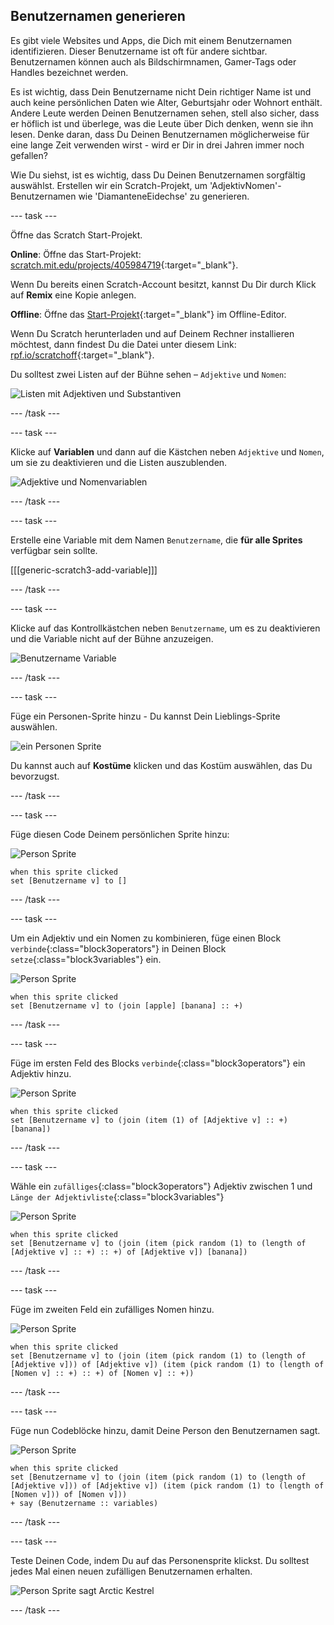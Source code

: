 ## Benutzernamen generieren

Es gibt viele Websites und Apps, die Dich mit einem Benutzernamen identifizieren. Dieser Benutzername ist oft für andere sichtbar. Benutzernamen können auch als Bildschirmnamen, Gamer-Tags oder Handles bezeichnet werden.

Es ist wichtig, dass Dein Benutzername nicht Dein richtiger Name ist und auch keine persönlichen Daten wie Alter, Geburtsjahr oder Wohnort enthält. Andere Leute werden Deinen Benutzernamen sehen, stell also sicher, dass er höflich ist und überlege, was die Leute über Dich denken, wenn sie ihn lesen. Denke daran, dass Du Deinen Benutzernamen möglicherweise für eine lange Zeit verwenden wirst - wird er Dir in drei Jahren immer noch gefallen?

Wie Du siehst, ist es wichtig, dass Du Deinen Benutzernamen sorgfältig auswählst. Erstellen wir ein Scratch-Projekt, um 'AdjektivNomen'-Benutzernamen wie 'DiamanteneEidechse' zu generieren.

--- task ---

Öffne das Scratch Start-Projekt.

**Online**: Öffne das Start-Projekt: [scratch.mit.edu/projects/405984719](https://scratch.mit.edu/projects/405984719){:target="_blank"}.

Wenn Du bereits einen Scratch-Account besitzt, kannst Du Dir durch Klick auf **Remix** eine Kopie anlegen.

**Offline**: Öffne das [Start-Projekt](http://rpf.io/p/de-DE/username-generator-go){:target="_blank"} im Offline-Editor.

Wenn Du Scratch herunterladen und auf Deinem Rechner installieren möchtest, dann findest Du die Datei unter diesem Link: [rpf.io/scratchoff](http://rpf.io/scratchoff){:target="_blank"}.

Du solltest zwei Listen auf der Bühne sehen – `Adjektive` und `Nomen`:

![Listen mit Adjektiven und Substantiven](images/usernames-lists.png)

--- /task ---

--- task ---

Klicke auf **Variablen** und dann auf die Kästchen neben `Adjektive` und `Nomen`, um sie zu deaktivieren und die Listen auszublenden.

![Adjektive und Nomenvariablen](images/usernames-hide.png)

--- /task ---

--- task ---

Erstelle eine Variable mit dem Namen `Benutzername`, die **für alle Sprites** verfügbar sein sollte.

[[[generic-scratch3-add-variable]]]

--- /task ---

--- task ---

Klicke auf das Kontrollkästchen neben `Benutzername`, um es zu deaktivieren und die Variable nicht auf der Bühne anzuzeigen.

![Benutzername Variable](images/usernames-hide-variable.png)

--- /task ---

--- task ---

Füge ein Personen-Sprite hinzu - Du kannst Dein Lieblings-Sprite auswählen.

![ein Personen Sprite](images/usernames-person.png)

Du kannst auch auf **Kostüme** klicken und das Kostüm auswählen, das Du bevorzugst.

--- /task ---

--- task ---

Füge diesen Code Deinem persönlichen Sprite hinzu:

![Person Sprite](images/person-sprite.png)

```blocks3
when this sprite clicked
set [Benutzername v] to []
```

--- /task ---

--- task ---

Um ein Adjektiv und ein Nomen zu kombinieren, füge einen Block `verbinde`{:class="block3operators"} in Deinen Block `setze`{:class="block3variables"} ein.

![Person Sprite](images/person-sprite.png)

```blocks3
when this sprite clicked
set [Benutzername v] to (join [apple] [banana] :: +)
```

--- /task ---

--- task ---

Füge im ersten Feld des Blocks `verbinde`{:class="block3operators"} ein Adjektiv hinzu.

![Person Sprite](images/person-sprite.png)

```blocks3
when this sprite clicked
set [Benutzername v] to (join (item (1) of [Adjektive v] :: +) [banana])
```

--- /task ---

--- task ---

Wähle ein `zufälliges`{:class="block3operators"} Adjektiv zwischen 1 und `Länge der Adjektivliste`{:class="block3variables"}

![Person Sprite](images/person-sprite.png)

```blocks3
when this sprite clicked
set [Benutzername v] to (join (item (pick random (1) to (length of [Adjektive v] :: +) :: +) of [Adjektive v]) [banana])
```

--- /task ---

--- task ---

Füge im zweiten Feld ein zufälliges Nomen hinzu.

![Person Sprite](images/person-sprite.png)

```blocks3
when this sprite clicked
set [Benutzername v] to (join (item (pick random (1) to (length of [Adjektive v])) of [Adjektive v]) (item (pick random (1) to (length of [Nomen v] :: +) :: +) of [Nomen v] :: +))
```

--- /task ---

--- task ---

Füge nun Codeblöcke hinzu, damit Deine Person den Benutzernamen sagt.

![Person Sprite](images/person-sprite.png)

```blocks3
when this sprite clicked
set [Benutzername v] to (join (item (pick random (1) to (length of [Adjektive v])) of [Adjektive v]) (item (pick random (1) to (length of [Nomen v])) of [Nomen v]))
+ say (Benutzername :: variables)
```

--- /task ---

--- task ---

Teste Deinen Code, indem Du auf das Personensprite klickst. Du solltest jedes Mal einen neuen zufälligen Benutzernamen erhalten.

![Person Sprite sagt Arctic Kestrel](images/usernames-click.png)

--- /task ---